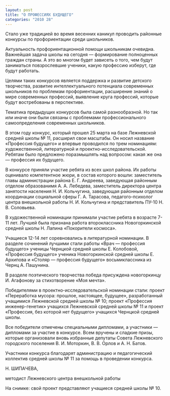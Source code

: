 ```yaml
---
layout: post
title: "О ПРОФЕССИЯХ БУДУЩЕГО"
categories: "2010 28"
---
```


Стало уже традицией во время весенних каникул проводить районные конкурсы по профориентации среди школьников.

Актуальность профориентационной помощи школьникам очевидна. Важнейшая задача школы на сегодня — формирование полноценных граждан страны. А это во многом будет зависеть о того, чем будут заниматься повзрослевшие ученики, какую профессию изберут, где будут работать.

Целями таких конкурсов является поддержка и развитие детского творчества, развитие интеллектуального потенциала современных школьников по проблемам профориентации, расширение знаний о мире современных профессий, выявление круга профессий, которые будут востребованы в перспективе.

Тематика предыдущих конкурсов была самой разнообразной. Но так или иначе они были связаны с проблемами профессионального самоопределения современных школьников.

В этом году конкурс, который прошел 25 марта на базе Лежневской средней школы № 11, расширил свои масштабы. Он носил название «Профессия будущего» и впервые проводился по трем номинациям: художественной, литературной и проектно-исследовательской. Ребятам было предложено поразмышлять над вопросом: какая же она — профессия их будущего.

В конкурсе приняли участие ребята из всех школ района. Их работы оценивало компетентное жюри, в состав которого вошли: заместитель главы администрации района Е. Г. Андреева, заведующая районным отделом образованимя А. А. Лебедева, заместитель директора центра занятости населения Н. И. Кольчугина, заведующая районным отделом координации социальной сферы Г. А. Тарасова, педагого-психолог центра внешкольной работы Н. И. Кольчугина и представитель ПУ-10 Н. В. Соловьева.

В художественной номинации принимали участие ребята в возрасте 7-11 лет. Лучшей была признана работа второклассника Новогоркинской средней школы Н. Лапина «Покорители космоса».

Учащиеся 12-14 лет соревновались в литературной номинации. В разделе сочинений лучшими стали работы «Врач — профессия будущего» ученицы Чернцкой средней школы Е. Колобовой, «Профессия будущего» ученика Новогоркинской средней школы Е. Архипова и «Столяр — профессия будущего» восьмиклассника из Чернц А. Пашунина.

В разделе поэтического творчества победа присуждена новогоркинцу И. Агафонову за стихотворение «Моя мечта».

Победителями в проектно-исследовательской номинации стали: проект «Переработка мусора: прошлое, настоящее, будущее», разработанный учащимися Лежневской средней школы № 10; проект «Профессия инженер-генетик» учащихся Лежневской средней школы № 11 и проект «Профессия, без которой нет будущего» учащихся Чернцкой средней школы.

Все победители отмечены специальными дипломами, а участники — дипломами за участие в конкурсе. Всем вручены и сладкие призы, которые организовали вновь избранные депутаты Совета Лежневского городского поселения В. И. Моторкин, В. В. Орлов и А. Н. Батов.

Участники конкурса благодарят администрацию и педагогический коллектив средней школы № 11 за помощь в проведении конкурса.

Н. ШИПАЧЕВА,

методист Лежневского центра внешкольной работы

На снимке: свой проект представляют учащиеся средней школы № 10.


